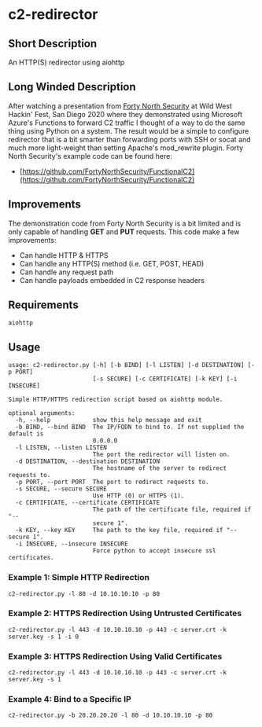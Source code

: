 # c2-redirector

## Short Description
An HTTP(S) redirector using aiohttp

## Long Winded Description
After watching a presentation from [Forty North Security](https://fortynorthsecurity.com) at Wild West Hackin' Fest, San Diego 2020 where they demonstrated using Microsoft Azure's Functions to forward C2 traffic I thought of a way to do the same thing using Python on a system. The result would be a simple to configure redirector that is a bit smarter than forwarding ports with SSH or socat and much more light-weight than setting Apache's mod_rewrite plugin. Forty North Security's example code can be found here:

* [https://github.com/FortyNorthSecurity/FunctionalC2](https://github.com/FortyNorthSecurity/FunctionalC2)

## Improvements
The demonstration code from Forty North Security is a bit limited and is only capable of handling **GET** and **PUT** requests. This code make a few improvements:

* Can handle HTTP & HTTPS
* Can handle any HTTP(S) method (i.e. GET, POST, HEAD)
* Can handle any request path 
* Can handle payloads embedded in C2 response headers

## Requirements
```
aiohttp
```

## Usage
```
usage: c2-redirector.py [-h] [-b BIND] [-l LISTEN] [-d DESTINATION] [-p PORT]
                        [-s SECURE] [-c CERTIFICATE] [-k KEY] [-i INSECURE]

Simple HTTP/HTTPS redirection script based on aiohttp module.

optional arguments:
  -h, --help            show this help message and exit
  -b BIND, --bind BIND  The IP/FQDN to bind to. If not supplied the default is
                        0.0.0.0
  -l LISTEN, --listen LISTEN
                        The port the redirector will listen on.
  -d DESTINATION, --destination DESTINATION
                        The hostname of the server to redirect requests to.
  -p PORT, --port PORT  The port to redirect requests to.
  -s SECURE, --secure SECURE
                        Use HTTP (0) or HTTPS (1).
  -c CERTIFICATE, --certificate CERTIFICATE
                        The path of the certificate file, required if "--
                        secure 1".
  -k KEY, --key KEY     The path to the key file, required if "--secure 1".
  -i INSECURE, --insecure INSECURE
                        Force python to accept insecure ssl certificates.
```

### Example 1: Simple HTTP Redirection
```
c2-redirector.py -l 80 -d 10.10.10.10 -p 80
```

### Example 2: HTTPS Redirection Using Untrusted Certificates
```
c2-redirector.py -l 443 -d 10.10.10.10 -p 443 -c server.crt -k server.key -s 1 -i 0
```

### Example 3: HTTPS Redirection Using Valid Certificates
```
c2-redirector.py -l 443 -d 10.10.10.10 -p 443 -c server.crt -k server.key -s 1
```

### Example 4: Bind to a Specific IP
```
c2-redirector.py -b 20.20.20.20 -l 80 -d 10.10.10.10 -p 80
```
